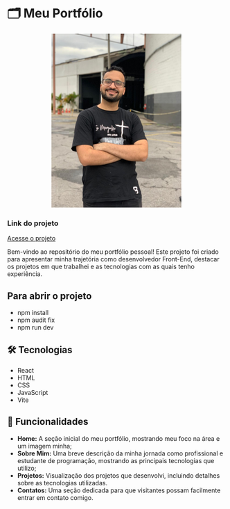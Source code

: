 # 🗂️ Meu Portfólio

<p align="center">
<img src="public/Alexandre_home.jpeg" width="300">
</p>

<h3>Link do projeto</h3>

<p><a href="https://portfolio-alexandre-two.vercel.app/" target="_blank" rel="noopener noreferrer">Acesse o projeto</a></p>


Bem-vindo ao repositório do meu portfólio pessoal! Este projeto foi criado para apresentar minha trajetória como desenvolvedor Front-End, destacar os projetos em que trabalhei e as tecnologias com as quais tenho experiência.

## Para abrir o projeto

- npm install
- npm audit fix
- npm run dev

## 🛠️ Tecnologias

- React
- HTML
- CSS
- JavaScript
- Vite


## 🚀 Funcionalidades

- <b>Home:</b> A seção inicial do meu portfólio, mostrando meu foco na área e um imagem minha;
- <b>Sobre Mim:</b> Uma breve descrição da minha jornada como profissional e estudante de programação, mostrando as principais tecnologias que utilizo;
- <b>Projetos:</b> Visualização dos projetos que desenvolvi, incluindo detalhes sobre as tecnologias utilizadas.
- <b>Contatos:</b> Uma seção dedicada para que visitantes possam facilmente entrar em contato comigo.
